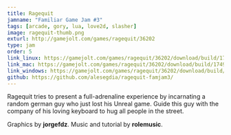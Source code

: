 ```yaml
---
title: Ragequit
jamname: "Familiar Game Jam #3"
tags: [arcade, gory, lua, love2d, slasher]
image: ragequit-thumb.png
exturl: http://gamejolt.com/games/ragequit/36202
type: jam
order: 5
link_linux: https://gamejolt.com/games/ragequit/36202/download/build/174931
link_mac: https://gamejolt.com/games/ragequit/36202/download/build/174931
link_windows: https://gamejolt.com/games/ragequit/36202/download/build/174929
github: https://github.com/alesegdia/ragequit-famjam3/
---
```


Ragequit tries to present a full-adrenaline experience by incarnating a random german guy who just
lost his Unreal game. Guide this guy with the company of his loving keyboard to hug all people in the street.

Graphics by **jorgefdz**. Music and tutorial by **rolemusic**.
